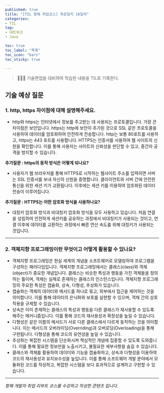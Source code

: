 ```yaml
---
published: true
title: "[TIL 항해 취업코스] 취준일지 16일차"
categories: 
- TIL
tag:
- 네트워크
- Java

toc: true
toc_label: "목록"
toc_icon: "bars"
toc_sticky: true

---
```

> 👩🏻‍💻 기술면접을 대비하여 학습한 내용을 TIL로 기록한다.

## 기술 예상 질문
### 1. http, https 차이점에 대해 설명해주세요.

* http와 https는 인터넷에서 정보를 주고받는 데 사용되는 프로토콜입니다. 가장 큰 차이점은 보안입니다. https는 http에 보안이 추가된 것으로 SSL 같은 프로토콜을 사용하여 데이터를 암호화하여 안전하게 전송합니다. http는 보통 80포트를 사용하고, https는 443 포트를 사용합니다. HTTPS는 인증서를 사용하여 웹 사이트의 신원을 확인합니다. 이를 통해 사용자는 사이트의 신뢰성을 판단할 수 있고, 중간자 공격을 방지할 수 있습니다.

**추가질문 : https의 동작 방식은 어떻게 되나요?**
* 사용자가 웹 브라우저를 통해 HTTPS로 시작하는 웹사이트 주소를 입력히면 서버는 SSL 인증서를 보내 자신의 신원을 증명합니다. 클라이언트와 서버 간에 안전한 통신을 위한 세션 키가 교환됩니다. 이후에는 세션 키를 이용하여 암호화된 데이터 전송이 이루어집니다.

**추가질문 : HTTPS는 어떤 암호화 방식을 사용하나요?**
* 대칭키 암호화 방식과 비대칭키 암호화 방식을 모두 사용하고 있습니다. 처음 연결을 성립하여 안전하게 세션키를 공유하는 과정에서 비대칭키가 사용되는 것이고, 연결 이후에 데이터를 교환하는 과정에서 빠른 연산 속도를 위해 대칭키가 사용되는 것입니다.

---

### 2. 객체지향 프로그래밍이란 무엇이고 어떻게 활용할 수 있나요?

* 객체지향 프로그래밍은 현실 세계의 개념을 소프트웨어로 모델링하여 프로그램을 구성하는 패러다임입니다.  객체지향 프로그래밍에서는 클래스(class)와 객체(object)가 중요한 개념입니다. 클래스는 비슷한 특성과 행동을 가진 객체들을 정의하는 틀이며, 객체는 실제로 존재하는 클래스의 인스턴스입니다.
객체지향 프로그래밍의 주요한 특성은 캡슐화, 상속, 다형성, 추상화가 있습니다.
* 캡슐화는 객체의 데이터와 메서드를 하나로 묶고, 외부에서 접근을 제어하는 것을 의미합니다. 이를 통해 데이터의 은닉화와 보호를 실현할 수 있으며, 객체 간의 상호작용을 규제할 수 있습니다.
* 상속은 이미 존재하는 클래스의 특성과 행동을 다른 클래스가 재사용할 수 있도록 해주는 메커니즘입니다. 이를 통해 코드의 재사용성과 확장성을 높일 수 있습니다.
* 다형성은 같은 이름의 메서드가 서로 다른 클래스에서 다르게 동작하는 것을 의미합니다. 이는 메서드의 오버라이딩(Overriding)과 오버로딩(Overloading)을 통해 구현됩니다. 다형성을 통해 코드의 유연성을 높일 수 있습니다.
* 추상화는 복잡한 시스템을 단순화시켜 핵심적인 개념에 집중할 수 있도록 도와줍니다. 이를 통해 필요한 정보만을 노출시키고, 불필요한 세부사항을 숨길 수 있습니다.
* 클래스와 객체를 활용하여 데이터와 기능을 캡슐화하고, 상속과 다형성을 이용하여 코드의 재사용성과 유지보수성을 높입니다. 이를 통해 소프트웨어 개발 분야에서 모듈화된 코드를 작성하고, 복잡한 시스템을 보다 효과적으로 설계하고 구현할 수 있습니다.

---

_항해 개발자 취업 리부트 코스를 수강하고 작성한 콘텐츠 입니다._